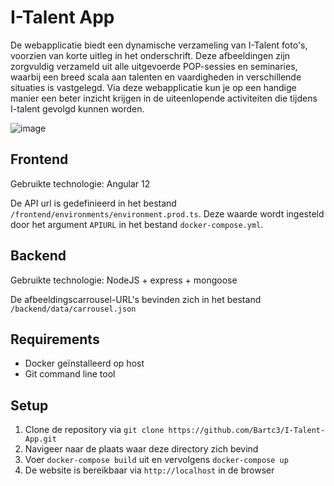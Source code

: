 # I-Talent App
De webapplicatie biedt een dynamische verzameling van I-Talent foto's, voorzien van korte uitleg in het onderschrift. Deze afbeeldingen zijn zorgvuldig verzameld uit alle uitgevoerde POP-sessies en seminaries, waarbij een breed scala aan talenten en vaardigheden in verschillende situaties is vastgelegd. Via deze webapplicatie kun je op een handige manier een beter inzicht krijgen in de uiteenlopende activiteiten die tijdens I-talent gevolgd kunnen worden.

![image](https://user-images.githubusercontent.com/91525259/232086767-3b618e3c-2eee-4539-9e84-e996f9a29335.png)

## Frontend
Gebruikte technologie: Angular 12

De API url is gedefinieerd in het bestand `/frontend/environments/environment.prod.ts`. Deze waarde wordt ingesteld door het argument `APIURL` in het bestand `docker-compose.yml`.

## Backend
Gebruikte technologie: NodeJS + express + mongoose

De afbeeldingscarrousel-URL's bevinden zich in het bestand `/backend/data/carrousel.json`

## Requirements
* Docker geïnstalleerd op host
* Git command line tool

## Setup
1. Clone de repository via `git clone https://github.com/Bartc3/I-Talent-App.git` 
2. Navigeer naar de plaats waar deze directory zich bevind
3. Voer `docker-compose build` uit en vervolgens `docker-compose up`
5. De website is bereikbaar via `http://localhost` in de browser
